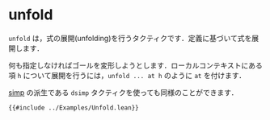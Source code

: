 # unfold

`unfold` は，式の展開(unfolding)を行うタクティクです．定義に基づいて式を展開します．

何も指定しなければゴールを変形しようとします．ローカルコンテキストにある項 `h` について展開を行うには，`unfold ... at h` のように `at` を付けます．

[simp](./simp.md) の派生である `dsimp` タクティクを使っても同様のことができます．

```lean
{{#include ../Examples/Unfold.lean}}
```